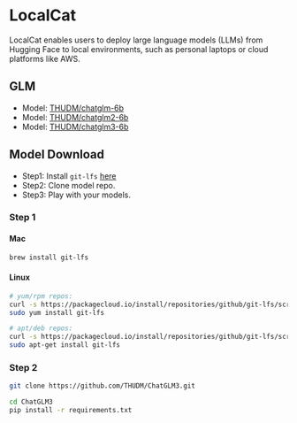 # LocalCat

LocalCat enables users to deploy large language models (LLMs) from Hugging Face to local environments, such as personal laptops or cloud platforms like AWS.

## GLM

- Model: [THUDM/chatglm-6b](https://huggingface.co/THUDM/chatglm-6b)
- Model: [THUDM/chatglm2-6b](https://huggingface.co/THUDM/chatglm2-6b)
- Model: [THUDM/chatglm3-6b](https://huggingface.co/THUDM/chatglm3-6b)

## Model Download

- Step1: Install `git-lfs` [here](https://github.com/git-lfs/git-lfs?utm_source=gitlfs_site&utm_medium=installation_link&utm_campaign=gitlfs#installing)
- Step2: Clone model repo.
- Step3: Play with your models.

### Step 1
#### Mac
```bash
brew install git-lfs
```

#### Linux
```bash
# yum/rpm repos: 
curl -s https://packagecloud.io/install/repositories/github/git-lfs/script.rpm.sh | sudo bash
sudo yum install git-lfs

# apt/deb repos: 
curl -s https://packagecloud.io/install/repositories/github/git-lfs/script.deb.sh | sudo bash
sudo apt-get install git-lfs
```

### Step 2
```bash
git clone https://github.com/THUDM/ChatGLM3.git

cd ChatGLM3 
pip install -r requirements.txt
```
